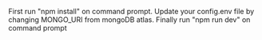 First run "npm install" on command prompt.
Update your config.env file by changing MONGO_URI from mongoDB atlas.
Finally run "npm run dev" on command prompt

